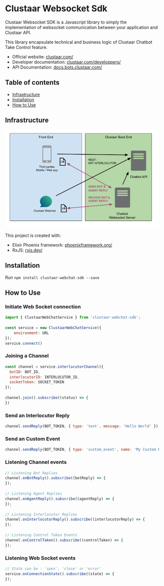 # Clustaar Websocket Sdk

Clustaar Websocket SDK is a Javascript library to simply the implementation of websocket communication between your application and Clustaar API. 

This library encapsulate technical and business logic of Clustaar Chatbot Take Control feature.

* Official website: [clustaar.com/](https://clustaar.com/)
* Developer documentation: [clustaar.com/developpers/](https://clustaar.com/developpers/)
* API Documentation: [docs.bots.clustaar.com/](http://docs.bots.clustaar.com/)

## Table of contents
* [Infrastructure](#infrastructure)
* [Installation](#installation)
* [How to Use](#how-to-use)

## Infrastructure

![Clustaar Websocket communication schema](docs/assets/schema.png "Clustaar Websocket communication schema")

This project is created with:
* Elixir Phoenix framework: [phoenixframework.org/](https://www.phoenixframework.org/)
* RxJS: [rxjs.dev/](https://rxjs.dev/)

## Installation

Run `npm install clustaar-webchat-sdk --save`

## How to Use

### Initiate Web Socket connection

```javascript
import { ClustaarWebChatService } from 'clustaar-webchat-sdk';

const service = new ClustaarWebChatService({
    environment: URL
});
service.connect()
```

### Joining a Channel

```javascript
const channel = service.interlocutorChannel({
  botID: BOT_ID,
  interlocutorID: INTERLOCUTOR_ID,
  socketToken: SOCKET_TOKEN
});

channel.join().subscribe((status) => {
})
````

### Send an Interlocutor Reply

```javascript
channel.sendReply(BOT_TOKEN, { type: 'text', message: 'Hello World' });
````

### Send an Custom Event

```javascript
channel.sendReply(BOT_TOKEN, { type: 'custom_event', name: 'My Custom Event' });
````


### Listening Channel events

```javascript
// Listening Bot Replies
channel.onBotReply().subscribe((botReply) => {
});

// Listening Agent Replies
channel.onAgentReply().subscribe((agentReply) => {
});

// Listening Interlocutor Replies
channel.onInterlocutorReply().subscribe((interlocutorReply) => {
});

// Listening Control Taken Events
channel.onControlTaken().subscribe((controlTaken) => {
});
```

### Listening Web Socket events

```javascript
// State can be : 'open', 'close' or 'error'
service.onConnectionState().subscribe((state) => {
});
````

